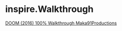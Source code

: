 # inspire.Walkthrough
[DOOM (2016) 100% Walkthrough Maka91Productions](https://www.youtube.com/playlist?list=PLBmi6vaTfD_dwadQXhzQ4Z6z_eJX41XFS)
